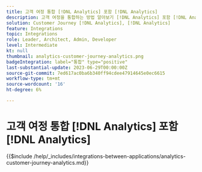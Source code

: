 ```yaml
---
title: 고객 여정 통합 [!DNL Analytics] 포함 [!DNL Analytics]
description: 고객 여정을 통합하는 방법 알아보기 [!DNL Analytics] 포함 [!DNL Analytics].
solution: Customer Journey [!DNL Analytics], [!DNL Analytics]
feature: Integrations
topic: Integrations
role: Leader, Architect, Admin, Developer
level: Intermediate
kt: null
thumbnail: analytics-customer-journey-analytics.png
badgeIntegration: label="통합" type="positive"
last-substantial-update: 2023-06-29T00:00:00Z
source-git-commit: 7ed617ac0ba6b340ff94cdee47914645e0ec6615
workflow-type: tm+mt
source-wordcount: '16'
ht-degree: 6%

---
```



# 고객 여정 통합 [!DNL Analytics] 포함 [!DNL Analytics]

{{$include /help/_includes/integrations-between-applications/analytics-customer-journey-analytics.md}}
